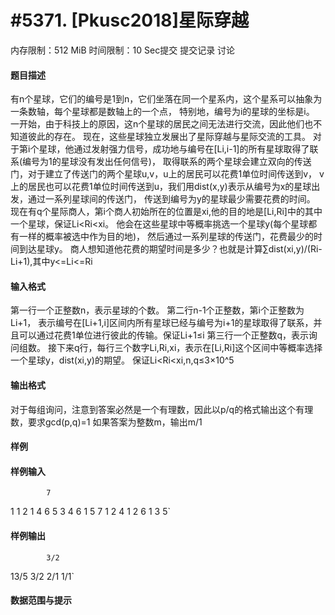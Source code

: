 
# #5371. [Pkusc2018]星际穿越
内存限制：512 MiB 时间限制：10 Sec提交 提交记录 讨论
#### 题目描述

有n个星球，它们的编号是1到n，它们坐落在同一个星系内，这个星系可以抽象为一条数轴，每个星球都是数轴上的一个点，
特别地，编号为i的星球的坐标是i。
一开始，由于科技上的原因，这n个星球的居民之间无法进行交流，因此他们也不知道彼此的存在。
现在，这些星球独立发展出了星际穿越与星际交流的工具。
对于第i个星球，他通过发射强力信号，成功地与编号在[Li,i-1]的所有星球取得了联系(编号为1的星球没有发出任何信号)，
取得联系的两个星球会建立双向的传送门，对于建立了传送门的两个星球u,v，u上的居民可以花费1单位时间传送到v，
v上的居民也可以花费1单位时间传送到u，我们用dist(x,y)表示从编号为x的星球出发，通过一系列星球间的传送门，
传送到编号为y的星球最少需要花费的时间。
现在有q个星际商人，第i个商人初始所在的位置是xi,他的目的地是[Li,Ri]中的其中一个星球，保证Li<Ri<xi。
他会在这些星球中等概率挑选一个星球y(每个星球都有一样的概率被选中作为目的地)，
然后通过一系列星球的传送门，花费最少的时间到达星球y。
商人想知道他花费的期望时间是多少？也就是计算∑dist(xi,y)/(Ri-Li+1),其中y<=Li<=Ri


#### 输入格式
第一行一个正整数n，表示星球的个数。
第二行n-1个正整数，第i个正整数为Li+1，
表示编号在[Li+1,i]区间内所有星球已经与编号为i+1的星球取得了联系，并且可以通过花费1单位进行彼此的传输。保证Li+1≤i
第三行一个正整数q，表示询问组数。
接下来q行，每行三个数字Li,Ri,xi，表示在[Li,Ri]这个区间中等概率选择一个星球y，dist(xi,y)的期望。
保证Li<Ri<xi,n,q≤3×10^5

#### 输出格式
对于每组询问，注意到答案必然是一个有理数，因此以p/q的格式输出这个有理数，要求gcd(p,q)=1
如果答案为整数m，输出m/1


#### 样例

#### 样例输入

			7
1 1 2 1 4 6
5
3 4 6
1 5 7
1 2 4
1 2 6
1 3 5`
#### 样例输出

			3/2
13/5
3/2
2/1
1/1`
#### 数据范围与提示

